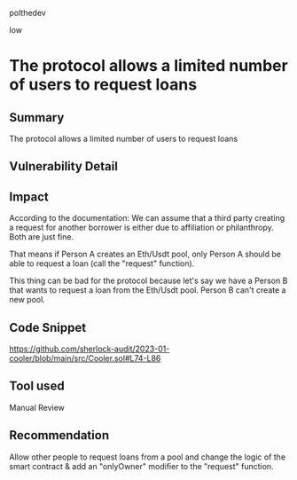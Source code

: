 polthedev

low

# The protocol allows a limited number of users to request loans

## Summary
The protocol allows a limited number of users to request loans

## Vulnerability Detail

## Impact
According to the documentation: We can assume that a third party creating a request for another borrower is either due to affiliation or philanthropy. Both are just fine.

That means if Person A creates an Eth/Usdt pool, only Person A should be able to request a loan (call the "request" function).

This thing can be bad for the protocol because let's say we have a Person B that wants to request a loan from the Eth/Usdt pool. Person B can't create a new pool.

## Code Snippet
https://github.com/sherlock-audit/2023-01-cooler/blob/main/src/Cooler.sol#L74-L86

## Tool used
Manual Review

## Recommendation
Allow other people to request loans from a pool and change the logic of the smart contract & add an "onlyOwner" modifier to the "request" function.